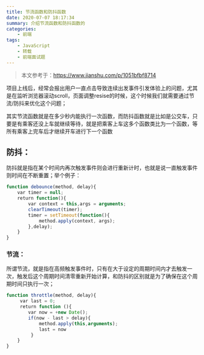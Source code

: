 ```yaml
---
title: 节流函数和防抖函数
date: 2020-07-07 18:17:34
summary: 介绍节流函数和防抖函数的
categories:
    - 前端
tags:
    - JavaScript
    - 转载
    - 前端面试题
---
```


> 本文参考于：https://www.jianshu.com/p/1051bfbf8714

项目上线后，经常会报出用户一直点击导致连续出发事件引发体验上的问题，尤其是在监听浏览器滚动scroll，页面调整resise的时候，这个时候我们就需要通过节流/防抖来优化这个问题；

其实节流函数就是在多少秒内能执行一次函数，而防抖函数就是比如是公交车，只要是有乘客还没上车就继续等待，就是把乘客上车这多个函数类比为一个函数，等所有乘客上完车后才继续开车进行下一个函数

## 防抖：

防抖就是指在某个时间内再次触发事件则会进行重新计时，也就是说一直触发事件则时间在不断重置；举个例子：

```js
function debounce(method, delay){
    var timer = null;
    return function(){
        var context = this,args = arguments;
        clearTimeout(timer);
        timer = setTimeout(function(){
            method.apply(context, args);
        },delay);
    }
}
```

### 节流：

所谓节流，就是指在高频触发事件时，只有在大于设定的周期时间内才去触发一次，触发后这个周期时间清零重新开始计算，和防抖的区别就是为了确保在这个周期时间只执行一次；

```js
function throttle(method, delay){
     var last = 0;
     return function (){
        var now = +new Date();
        if(now - last > delay){
            method.apply(this,arguments);
            last = now
         }
    }
}
```

